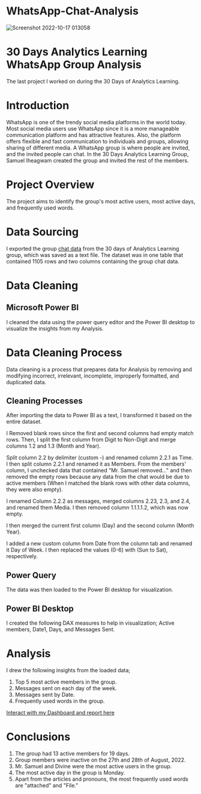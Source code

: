 # WhatsApp-Chat-Analysis
![Screenshot 2022-10-17 013058](https://user-images.githubusercontent.com/110452335/196062266-1fc1040d-2b9a-4cf1-8290-739464193cdd.png)

# 30 Days Analytics Learning WhatsApp Group Analysis
The last project I worked on during the 30 Days of Analytics Learning.

# Introduction
WhatsApp is one of the trendy social media platforms in the world today. Most social media users use WhatsApp since it is a more manageable communication platform and has attractive features. Also, the platform offers flexible and fast communication to individuals and groups, allowing sharing of different media. A WhatsApp group is where people are invited, and the invited people can chat. In the 30 Days Analytics Learning Group, Samuel Iheagwam created the group and invited the rest of the members.

# Project Overview
The project aims to identify the group's most active users, most active days, and frequently used words.

# Data Sourcing
I exported the group [chat data]( https://drive.google.com/file/d/1z8A4GaIZMu7WO4GNN1qi9qWrzFHgnzeF/view?usp=sharing) from the 30 days of Analytics Learning group, 
which was saved as a text file. The dataset was in one table that contained 1105 rows and two columns containing the group chat data. 

# Data Cleaning
## Microsoft Power BI
I cleaned the data using the power query editor and the Power BI desktop to visualize the insights from my Analysis.

# Data Cleaning Process
Data cleaning is a process that prepares data for Analysis by removing and modifying incorrect, irrelevant, incomplete, improperly formatted, and duplicated data.

## Cleaning Processes
After importing the data to Power BI as a text, I transformed it based on the entire dataset.

I Removed blank rows since the first and second columns had empty match rows. Then, I split the first column from Digit to Non-Digit and merge columns 1.2 and 1.3 (Month and Year).

Split column 2.2 by delimiter (custom -) and renamed column 2.2.1 as Time. I then split column 2.2.1 and renamed it as Members. From the members' column, I unchecked data that contained "Mr. Samuel removed…" and then removed the empty rows because any data from the chat would be due to active members (When I matched the blank rows with other data columns, they were also empty).  

I renamed Column 2.2.2 as messages, merged columns 2.23, 2.3, and 2.4, and renamed them Media. I then removed column 1.1.1.1.2, which was now empty.

I then merged the current first column (Day) and the second column (Month Year).

I added a new custom column from Date from the column tab and renamed it Day of Week. I then replaced the values (0-6) with (Sun to Sat), respectively.
## Power Query
The data was then loaded to the Power BI desktop for visualization.

## Power BI Desktop
I created the following DAX measures to help in visualization; Active members, Date1, Days, and Messages Sent.

# Analysis
I drew the following insights from the loaded data;
1.	Top 5 most active members in the group.
2.	Messages sent on each day of the week.
3.	Messages sent by Date.
4.	Frequently used words in the group.

[Interact with my Dashboard and report here](https://drive.google.com/drive/folders/1Gooke9fBeY-UpWDc5_bV851uUbUs_iCw?usp=sharing)

# Conclusions
1.	The group had 13 active members for 19 days.
2. Group members were inactive on the 27th and 28th of August, 2022.
3.	Mr. Samuel and Divine were the most active users in the group.
4.	The most active day in the group is Monday.
5.	Apart from the articles and pronouns, the most frequently used words are "attached" and "File."
	

